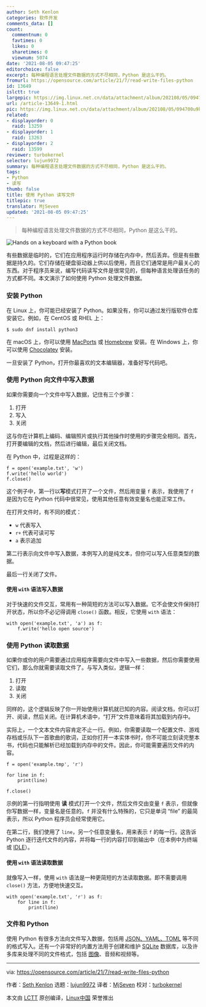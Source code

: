 ```yaml
---
author: Seth Kenlon
categories: 软件开发
comments_data: []
count:
  commentnum: 0
  favtimes: 0
  likes: 0
  sharetimes: 0
  viewnum: 5074
date: '2021-08-05 09:47:25'
editorchoice: false
excerpt: 每种编程语言处理文件数据的方式不尽相同，Python 是这么干的。
fromurl: https://opensource.com/article/21/7/read-write-files-python
id: 13649
islctt: true
largepic: https://img.linux.net.cn/data/attachment/album/202108/05/094700u9kj42rn4jh5h4hr.jpg
url: /article-13649-1.html
pic: https://img.linux.net.cn/data/attachment/album/202108/05/094700u9kj42rn4jh5h4hr.jpg.thumb.jpg
related:
- displayorder: 0
  raid: 13259
- displayorder: 1
  raid: 13263
- displayorder: 2
  raid: 13599
reviewer: turbokernel
selector: lujun9972
summary: 每种编程语言处理文件数据的方式不尽相同，Python 是这么干的。
tags:
- Python
- 读写
thumb: false
title: 使用 Python 读写文件
titlepic: true
translator: MjSeven
updated: '2021-08-05 09:47:25'
---
```



> 
> 每种编程语言处理文件数据的方式不尽相同，Python 是这么干的。
> 
> 
> 


![](https://img.linux.net.cn/data/attachment/album/202108/05/094700u9kj42rn4jh5h4hr.jpg "Hands on a keyboard with a Python book ")


有些数据是临时的，它们在应用程序运行时存储在内存中，然后丢弃。但是有些数据是持久的。它们存储在硬盘驱动器上供以后使用，而且它们通常是用户最关心的东西。对于程序员来说，编写代码读写文件是很常见的，但每种语言处理该任务的方式都不同。本文演示了如何使用 Python 处理文件数据。


### 安装 Python


在 Linux 上，你可能已经安装了 Python。如果没有，你可以通过发行版软件仓库安装它。例如，在 CentOS 或 RHEL 上：



```
$ sudo dnf install python3

```

在 macOS 上，你可以使用 [MacPorts](https://opensource.com/article/20/11/macports) 或 [Homebrew](https://opensource.com/article/20/6/homebrew-mac) 安装。在 Windows 上，你可以使用 [Chocolatey](https://opensource.com/article/20/3/chocolatey) 安装。


一旦安装了 Python，打开你最喜欢的文本编辑器，准备好写代码吧。


### 使用 Python 向文件中写入数据


如果你需要向一个文件中写入数据，记住有三个步骤：


1. 打开
2. 写入
3. 关闭


这与你在计算机上编码、编辑照片或执行其他操作时使用的步骤完全相同。首先，打开要编辑的文档，然后进行编辑，最后关闭文档。


在 Python 中，过程是这样的：



```
f = open('example.txt', 'w')
f.write('hello world')
f.close()

```

这个例子中，第一行以**写**模式打开了一个文件，然后用变量 `f` 表示，我使用了 `f` 是因为它在 Python 代码中很常见，使用其他任意有效变量名也能正常工作。


在打开文件时，有不同的模式：


* `w` 代表写入
* `r+` 代表可读可写
* `a` 表示追加


第二行表示向文件中写入数据，本例写入的是纯文本，但你可以写入任意类型的数据。


最后一行关闭了文件。


#### 使用 `with` 语法写入数据


对于快速的文件交互，常用有一种简短的方法可以写入数据。它不会使文件保持打开状态，所以你不必记得调用 `close()` 函数。相反，它使用 `with` 语法：



```
with open('example.txt', 'a') as f:
    f.write('hello open source')

```

### 使用 Python 读取数据


如果你或你的用户需要通过应用程序需要向文件中写入一些数据，然后你需要使用它们，那么你就需要读取文件了。与写入类似，逻辑一样：


1. 打开
2. 读取
3. 关闭


同样的，这个逻辑反映了你一开始使用计算机就已知的内容。阅读文档，你可以打开、阅读，然后关闭。在计算机术语中，“打开”文件意味着将其加载到内存中。


实际上，一个文本文件内容肯定不止一行。例如，你需要读取一个配置文件、游戏存档或乐队下一首歌曲的歌词，正如你打开一本实体书时，你不可能立刻读完整本书，代码也只能解析已经加载到内存中的文件。因此，你可能需要遍历文件的内容。



```
f = open('example.tmp', 'r')

for line in f:
    print(line)

f.close()

```

示例的第一行指明使用 **读** 模式打开一个文件，然后文件交由变量 `f` 表示，但就像你写数据一样，变量名是任意的。`f` 并没有什么特殊的，它只是单词 “file” 的最简表示，所以 Python 程序员会经常使用它。


在第二行，我们使用了 `line`，另一个任意变量名，用来表示 `f` 的每一行。这告诉 Python 逐行迭代文件的内容，并将每一行的内容打印到输出中（在本例中为终端或 [IDLE](https://opensource.com/article/17/10/python-101#idle)）。


#### 使用 `with` 语法读取数据


就像写入一样，使用 `with` 语法是一种更简短的方法读取数据。即不需要调用 `close()` 方法，方便地快速交互。



```
with open('example.txt', 'r') as f:
    for line in f:
        print(line)

```

### 文件和 Python


使用 Python 有很多方法向文件写入数据，包括用 [JSON、YAML、TOML](https://opensource.com/article/21/6/parse-configuration-files-python) 等不同的格式写入。还有一个非常好的内置方法用于创建和维护 [SQLite](https://opensource.com/article/21/2/sqlite3-cheat-sheet) 数据库，以及许多库来处理不同的文件格式，包括 [图像](https://opensource.com/article/19/3/python-image-manipulation-tools)、音频和视频等。




---


via: <https://opensource.com/article/21/7/read-write-files-python>


作者：[Seth Kenlon](https://opensource.com/users/seth) 选题：[lujun9972](https://github.com/lujun9972) 译者：[MjSeven](https://github.com/MjSeven) 校对：[turbokernel](https://github.com/turbokernel)


本文由 [LCTT](https://github.com/LCTT/TranslateProject) 原创编译，[Linux中国](https://linux.cn/) 荣誉推出